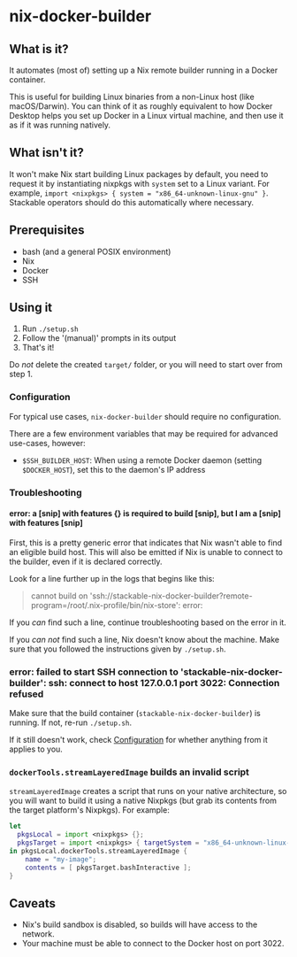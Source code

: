 # nix-docker-builder

## What is it?

It automates (most of) setting up a Nix remote builder running in a Docker container.

This is useful for building Linux binaries from a non-Linux host (like macOS/Darwin). You can think of it as roughly equivalent to how Docker Desktop helps you set up Docker in a Linux virtual machine, and then use it as if it was running natively.

## What isn't it?

It won't make Nix start building Linux packages by default, you need to request it by instantiating nixpkgs with `system` set to a Linux variant. For example, `import <nixpkgs> { system = "x86_64-unknown-linux-gnu" }`. Stackable operators should do this automatically where necessary.

## Prerequisites

- bash (and a general POSIX environment)
- Nix
- Docker
- SSH

## Using it

1. Run `./setup.sh`
2. Follow the '(manual)' prompts in its output
3. That's it!

Do *not* delete the created `target/` folder, or you will need to start over from step 1.

### Configuration

For typical use cases, `nix-docker-builder` should require no configuration.

There are a few environment variables that may be required for advanced use-cases, however:

- `$SSH_BUILDER_HOST`: When using a remote Docker daemon (setting `$DOCKER_HOST`), set this to the daemon's IP address

### Troubleshooting

#### error: a [snip] with features {} is required to build [snip], but I am a [snip] with features [snip]

First, this is a pretty generic error that indicates that Nix wasn't able to find an eligible build host.
This will also be emitted if Nix is unable to connect to the builder, even if it is declared correctly.

Look for a line further up in the logs that begins like this:

> cannot build on 'ssh://stackable-nix-docker-builder?remote-program=/root/.nix-profile/bin/nix-store': error:

If you *can* find such a line, continue troubleshooting based on the error in it.

If you *can not* find such a line, Nix doesn't know about the machine. Make sure that you followed the instructions given by `./setup.sh`.

### error: failed to start SSH connection to 'stackable-nix-docker-builder': ssh: connect to host 127.0.0.1 port 3022: Connection refused

Make sure that the build container (`stackable-nix-docker-builder`) is running. If not, re-run `./setup.sh`.

If it still doesn't work, check [Configuration](#configuration) for whether anything from it applies to you.

### `dockerTools.streamLayeredImage` builds an invalid script

`streamLayeredImage` creates a script that runs on your native architecture, so you will want to build it using a native Nixpkgs (but grab its contents from the target platform's Nixpkgs). For example:

```nix
let
  pkgsLocal = import <nixpkgs> {};
  pkgsTarget = import <nixpkgs> { targetSystem = "x86_64-unknown-linux-gnu"; };
in pkgsLocal.dockerTools.streamLayeredImage {
    name = "my-image";
    contents = [ pkgsTarget.bashInteractive ];
}
```

## Caveats

- Nix's build sandbox is disabled, so builds will have access to the network.
- Your machine must be able to connect to the Docker host on port 3022.

